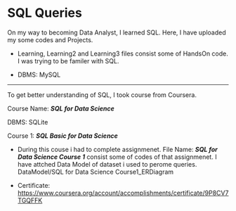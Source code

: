 # SQL Queries

On my way to becoming Data Analyst, I learned SQL. Here, I have uploaded my some codes and Projects.

- Learning, Learning2 and Learning3 files consist some of HandsOn code. I was trying to be familer with SQL.

* DBMS: MySQL

---

To get better understanding of SQL, I took course from Coursera.

Course Name: **_SQL for Data Science_**

DBMS: SQLite

Course 1: **_SQL Basic for Data Science_**

- During this couse i had to complete assignmenet. File Name: **_SQL for Data Science Course 1_** consist some of codes of that assignmenet. I have attched Data Model of dataset i used to perome queries. DataModel/SQL for Data Science Course1_ERDiagram

* Certificate: https://www.coursera.org/account/accomplishments/certificate/9P8CV7TGQFFK
